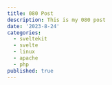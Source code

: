```yaml
---
title: 080 Post
description: This is my 080 post
date: '2023-8-24'
categories:
  - sveltekit
  - svelte
  - linux
  - apache
  - php
published: true
---
```


